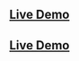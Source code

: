 ## [Live Demo](https://naughty-yonath-acfd01.netlify.app/)

## [Live Demo](https://nextjs-contentful-cms.vercel.app/)
